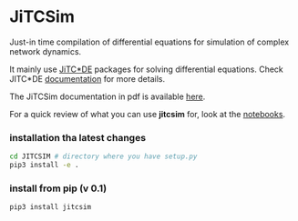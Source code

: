 # JiTCSim

Just-in time compilation of differential equations for simulation of complex network dynamics.

It mainly use [JiTC*DE](https://github.com/neurophysik/jitcode) packages for solving differential equations.
Check JITC*DE [documentation](https://jitcode.readthedocs.io/en/latest/) for more details.


The JiTCSim documentation in pdf is available [here](https://github.com/Ziaeemehr/JITCSIM/raw/master/docs/jitcsim.pdf).

For a quick review of what you can use **jitcsim** for, look at the [notebooks](https://github.com/Ziaeemehr/JITCSIM/tree/master/jitcsim/examples/notebooks).


### installation tha latest changes

```sh
cd JITCSIM # directory where you have setup.py
pip3 install -e .
```

### install from pip (v 0.1)
```sh
pip3 install jitcsim
```

